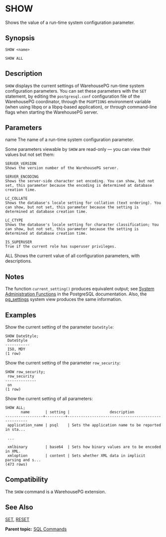 # SHOW 

Shows the value of a run-time system configuration parameter.

## <a id="section2"></a>Synopsis 

``` {#sql_command_synopsis}
SHOW <name>

SHOW ALL
```

## <a id="section3"></a>Description 

`SHOW` displays the current settings of WarehousePG run-time system configuration parameters. You can set these parameters with the `SET` statement, by editing the `postgresql.conf` configuration file of the WarehousePG coordinator, through the `PGOPTIONS` environment variable (when using libpq or a libpq-based application), or through command-line flags when starting the WarehousePG server.


## <a id="section4"></a>Parameters 

name
The name of a run-time system configuration parameter.

Some parameters viewable by `SHOW` are read-only — you can view their values but not set them:

    SERVER_VERSION
    Shows the version number of the WarehousePG server.

    SERVER_ENCODING
    Shows the server-side character set encoding. You can show, but not set, this parameter because the encoding is determined at database creation time.

    LC_COLLATE
    Shows the database's locale setting for collation (text ordering). You can show, but not set, this parameter because the setting is determined at database creation time.

    LC_CTYPE
    Shows the database's locale setting for character classification; You can show, but not set, this parameter because the setting is determined at database creation time.

    IS_SUPERUSER
    True if the current role has superuser privileges.

ALL
Shows the current value of all configuration parameters, with descriptions.

## <a id="section4n"></a>Notes

The function `current_setting()` produces equivalent output; see [System Administration Functions](https://www.postgresql.org/docs/12/functions-admin.html) in the PostgreSQL documentation. Also, the [pg_settings](https://www.postgresql.org/docs/12/view-pg-settings.html) system view produces the same information.

## <a id="section5"></a>Examples 

Show the current setting of the parameter `DateStyle`:

```
SHOW DateStyle;
 DateStyle
-----------
 ISO, MDY
(1 row)
```

Show the current setting of the parameter `row_security`:

```
SHOW row_security;
 row_security
--------------
 on
(1 row)
```

Show the current setting of all parameters:

```
SHOW ALL;
       name       | setting |                  description
-----------------+---------+----------------------------------------------------
 application_name | psql    | Sets the application name to be reported in sta...

 ...

 xmlbinary        | base64  | Sets how binary values are to be encoded in XML.
 xmloption        | content | Sets whether XML data in implicit parsing and s...
(473 rows)
```

## <a id="section6"></a>Compatibility 

The `SHOW` command is a WarehousePG extension.

## <a id="section7"></a>See Also 

[SET](SET.html), [RESET](RESET.html)

**Parent topic:** [SQL Commands](../sql_commands/sql_ref.html)

